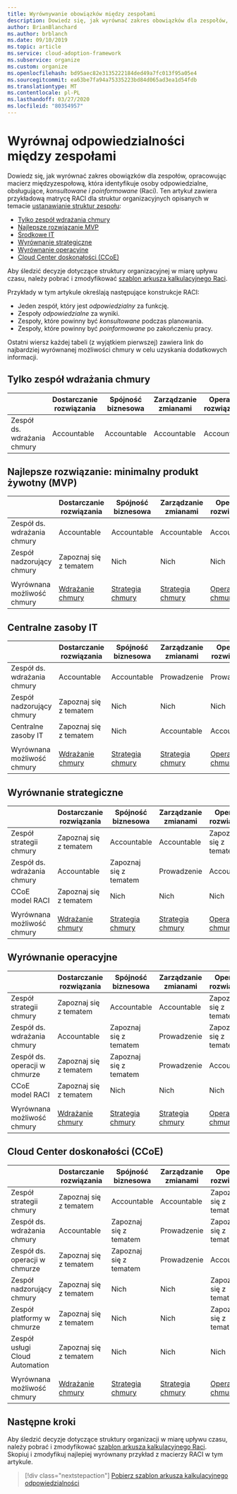 ```yaml
---
title: Wyrównywanie obowiązków między zespołami
description: Dowiedz się, jak wyrównać zakres obowiązków dla zespołów, opracowując macierz międzyzespołową, która identyfikuje osoby odpowiedzialne, obsługujące, konsultowane i poinformowane (RACI).
author: BrianBlanchard
ms.author: brblanch
ms.date: 09/10/2019
ms.topic: article
ms.service: cloud-adoption-framework
ms.subservice: organize
ms.custom: organize
ms.openlocfilehash: bd95aec82e3135222184ded49a7fc013f95a05e4
ms.sourcegitcommit: ea63be7fa94a75335223bd84d065ad3ea1d54fdb
ms.translationtype: MT
ms.contentlocale: pl-PL
ms.lasthandoff: 03/27/2020
ms.locfileid: "80354957"
---
```

<!-- cSpell:ignore ccoe -->

# <a name="align-responsibilities-across-teams"></a>Wyrównaj odpowiedzialności między zespołami

Dowiedz się, jak wyrównać zakres obowiązków dla zespołów, opracowując macierz międzyzespołową, która identyfikuje osoby odpowiedzialne, obsługujące, *konsultowane i poinformowane* (Raci). Ten artykuł zawiera przykładową matrycę RACI dla struktur organizacyjnych opisanych w temacie [ustanawianie struktur zespołu](./organization-structures.md):

- [Tylko zespół wdrażania chmury](#cloud-adoption-team-only)
- [Najlepsze rozwiązanie MVP](#best-practice-minimum-viable-product-mvp)
- [Środkowe IT](#central-it)
- [Wyrównanie strategiczne](#strategic-alignment)
- [Wyrównanie operacyjne](#operational-alignment)
- [Cloud Center doskonałości (CCoE)](#cloud-center-of-excellence-ccoe)

Aby śledzić decyzje dotyczące struktury organizacyjnej w miarę upływu czasu, należy pobrać i zmodyfikować [szablon arkusza kalkulacyjnego Raci](https://archcenter.blob.core.windows.net/cdn/fusion/management/raci-template.xlsx).

Przykłady w tym artykule określają następujące konstrukcje RACI:

- Jeden zespół, który jest *odpowiedzialny* za funkcję.
- Zespoły *odpowiedzialne* za wyniki.
- Zespoły, które powinny być *konsultowane* podczas planowania.
- Zespoły, które powinny być *poinformowane* po zakończeniu pracy.

Ostatni wiersz każdej tabeli (z wyjątkiem pierwszej) zawiera link do najbardziej wyrównanej możliwości chmury w celu uzyskania dodatkowych informacji.

## <a name="cloud-adoption-team-only"></a>Tylko zespół wdrażania chmury

|  |Dostarczanie rozwiązania  |Spójność biznesowa  |Zarządzanie zmianami  |Operacje rozwiązania  |Nadzór |Data_spłaty platformy  |Operacje platformy  |Automatyzacja platformy  |
|---------|---------|---------|---------|---------|---------|---------|---------|---------|
|Zespół ds. wdrażania chmury |Accountable|Accountable|Accountable|Accountable|Accountable|Accountable|Accountable|Accountable|

## <a name="best-practice-minimum-viable-product-mvp"></a>Najlepsze rozwiązanie: minimalny produkt żywotny (MVP)

|  |Dostarczanie rozwiązania  |Spójność biznesowa  |Zarządzanie zmianami  |Operacje rozwiązania  |Nadzór |Data_spłaty platformy  |Operacje platformy  |Automatyzacja platformy  |
|---------|---------|---------|---------|---------|---------|---------|---------|---------|
|Zespół ds. wdrażania chmury|Accountable|Accountable|Accountable|Accountable|Zapoznaj się z tematem|Zapoznaj się z tematem|Zapoznaj się z tematem|Nich|
|Zespół nadzorujący chmury|Zapoznaj się z tematem|Nich|Nich|Nich|Accountable|Accountable|Accountable|Accountable|
||||||||||
|Wyrównana możliwość chmury|[Wdrażanie chmury](./cloud-adoption.md)|[Strategia chmury](./cloud-strategy.md)|[Strategia chmury](./cloud-strategy.md)|[Operacje w chmurze](./cloud-operations.md)|[CCoE](./cloud-center-of-excellence.md)-[zarządzanie chmurą](./cloud-governance.md)|Platforma [CCoE](./cloud-center-of-excellence.md)-w [chmurze](./cloud-platform.md)|Platforma [CCoE](./cloud-center-of-excellence.md)-w [chmurze](./cloud-platform.md)|[CCoE](./cloud-center-of-excellence.md)-[Automatyzacja chmury](./cloud-automation.md)|

## <a name="central-it"></a>Centralne zasoby IT

| |Dostarczanie rozwiązania  |Spójność biznesowa  |Zarządzanie zmianami  |Operacje rozwiązania  |Nadzór |Data_spłaty platformy  |Operacje platformy  |Automatyzacja platformy  |
|---------|---------|---------|---------|---------|---------|---------|---------|---------|
|Zespół ds. wdrażania chmury  |Accountable|Accountable|Prowadzenie    |Prowadzenie|Nich   |Nich   |Nich   |Nich   |
|Zespół nadzorujący chmury|Zapoznaj się z tematem  |Nich   |Nich   |Nich   |Accountable|Zapoznaj się z tematem  |Prowadzenie|Nich   |
|Centralne zasoby IT           |Zapoznaj się z tematem  |Nich   |Accountable   |Accountable   |Prowadzenie  |Accountable|Accountable|Accountable|
||||||||||
|Wyrównana możliwość chmury|[Wdrażanie chmury](./cloud-adoption.md)|[Strategia chmury](./cloud-strategy.md)|[Strategia chmury](./cloud-strategy.md)|[Operacje w chmurze](./cloud-operations.md)|[Ład w chmurze](./cloud-governance.md)|[Środkowe IT](./central-it.md)|[Środkowe IT](./central-it.md)|[Środkowe IT](./central-it.md)|

## <a name="strategic-alignment"></a>Wyrównanie strategiczne

|  |Dostarczanie rozwiązania  |Spójność biznesowa  |Zarządzanie zmianami  |Operacje rozwiązania  |Nadzór |Data_spłaty platformy  |Operacje platformy  |Automatyzacja platformy  |
|---------|---------|---------|---------|---------|---------|---------|---------|---------|
|Zespół strategii chmury  |Zapoznaj się z tematem  |Accountable|Accountable|Zapoznaj się z tematem  |Zapoznaj się z tematem  |Nich   |Nich   |Nich   |
|Zespół ds. wdrażania chmury  |Accountable|Zapoznaj się z tematem  |Prowadzenie|Accountable|Nich   |Nich   |Nich   |Nich   |
|CCoE model RACI      |Zapoznaj się z tematem  |Nich   |Nich   |Nich   |Accountable|Accountable|Accountable|Accountable|
||||||||||
|Wyrównana możliwość chmury|[Wdrażanie chmury](./cloud-adoption.md)|[Strategia chmury](./cloud-strategy.md)|[Strategia chmury](./cloud-strategy.md)|[Operacje w chmurze](./cloud-operations.md)|[CCoE](./cloud-center-of-excellence.md)-[zarządzanie chmurą](./cloud-governance.md)|Platforma [CCoE](./cloud-center-of-excellence.md)-w [chmurze](./cloud-platform.md)|Platforma [CCoE](./cloud-center-of-excellence.md)-w [chmurze](./cloud-platform.md)|[CCoE](./cloud-center-of-excellence.md)-[Automatyzacja chmury](./cloud-automation.md)|

## <a name="operational-alignment"></a>Wyrównanie operacyjne

|  |Dostarczanie rozwiązania  |Spójność biznesowa  |Zarządzanie zmianami  |Operacje rozwiązania  |Nadzór |Data_spłaty platformy  |Operacje platformy  |Automatyzacja platformy  |
|---------|---------|---------|---------|---------|---------|---------|---------|---------|
|Zespół strategii chmury  |Zapoznaj się z tematem  |Accountable|Accountable|Zapoznaj się z tematem  |Zapoznaj się z tematem  |Nich   |Nich   |Nich   |
|Zespół ds. wdrażania chmury  |Accountable|Zapoznaj się z tematem  |Prowadzenie|Zapoznaj się z tematem  |Nich   |Nich   |Nich   |Nich   |
|Zespół ds. operacji w chmurze|Zapoznaj się z tematem  |Zapoznaj się z tematem  |Prowadzenie|Accountable|Zapoznaj się z tematem  |Nich   |Accountable|Zapoznaj się z tematem  |
|CCoE model RACI      |Zapoznaj się z tematem  |Nich   |Nich   |Nich   |Accountable|Accountable|Prowadzenie|Accountable|
||||||||||
|Wyrównana możliwość chmury|[Wdrażanie chmury](./cloud-adoption.md)|[Strategia chmury](./cloud-strategy.md)|[Strategia chmury](./cloud-strategy.md)|[Operacje w chmurze](./cloud-operations.md)|[CCoE](./cloud-center-of-excellence.md)-[zarządzanie chmurą](./cloud-governance.md)|Platforma [CCoE](./cloud-center-of-excellence.md)-w [chmurze](./cloud-platform.md)|Platforma [CCoE](./cloud-center-of-excellence.md)-w [chmurze](./cloud-platform.md)|[CCoE](./cloud-center-of-excellence.md)-[Automatyzacja chmury](./cloud-automation.md)|

## <a name="cloud-center-of-excellence-ccoe"></a>Cloud Center doskonałości (CCoE)

|  |Dostarczanie rozwiązania  |Spójność biznesowa  |Zarządzanie zmianami  |Operacje rozwiązania  |Nadzór |Data_spłaty platformy  |Operacje platformy  |Automatyzacja platformy  |
|---------|---------|---------|---------|---------|---------|---------|---------|---------|
|Zespół strategii chmury  |Zapoznaj się z tematem  |Accountable|Accountable|Zapoznaj się z tematem  |Zapoznaj się z tematem  |Nich   |Nich   |Nich   |
|Zespół ds. wdrażania chmury  |Accountable|Zapoznaj się z tematem  |Prowadzenie|Zapoznaj się z tematem  |Nich   |Nich   |Nich   |Nich   |
|Zespół ds. operacji w chmurze|Zapoznaj się z tematem  |Zapoznaj się z tematem  |Prowadzenie|Accountable|Zapoznaj się z tematem  |Nich   |Accountable|Zapoznaj się z tematem  |
|Zespół nadzorujący chmury|Zapoznaj się z tematem  |Nich   |Nich   |Zapoznaj się z tematem  |Accountable|Zapoznaj się z tematem  |Prowadzenie|Nich   |
|Zespół platformy w chmurze  |Zapoznaj się z tematem  |Nich   |Nich   |Zapoznaj się z tematem  |Zapoznaj się z tematem  |Accountable|Prowadzenie|Prowadzenie|
|Zespół usługi Cloud Automation|Zapoznaj się z tematem  |Nich   |Nich   |Nich   |Zapoznaj się z tematem  |Prowadzenie|Prowadzenie|Accountable|
||||||||||
|Wyrównana możliwość chmury|[Wdrażanie chmury](./cloud-adoption.md)|[Strategia chmury](./cloud-strategy.md)|[Strategia chmury](./cloud-strategy.md)|[Operacje w chmurze](./cloud-operations.md)|[CCoE](./cloud-center-of-excellence.md)-[zarządzanie chmurą](./cloud-governance.md)|Platforma [CCoE](./cloud-center-of-excellence.md)-w [chmurze](./cloud-platform.md)|Platforma [CCoE](./cloud-center-of-excellence.md)-w [chmurze](./cloud-platform.md)|[CCoE](./cloud-center-of-excellence.md)-[Automatyzacja chmury](./cloud-automation.md)|

## <a name="next-steps"></a>Następne kroki

Aby śledzić decyzje dotyczące struktury organizacji w miarę upływu czasu, należy pobrać i zmodyfikować [szablon arkusza kalkulacyjnego Raci](https://archcenter.blob.core.windows.net/cdn/fusion/management/raci-template.xlsx). Skopiuj i zmodyfikuj najlepiej wyrównany przykład z macierzy RACI w tym artykule.

> [!div class="nextstepaction"]
> [Pobierz szablon arkusza kalkulacyjnego odpowiedzialności](https://archcenter.blob.core.windows.net/cdn/fusion/management/raci-template.xlsx)
